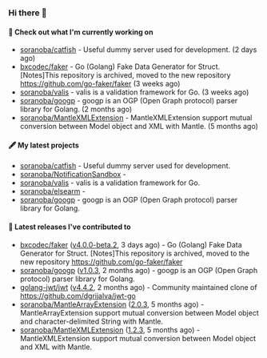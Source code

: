 ### Hi there 👋

#### 👷  Check out what I'm currently working on

- [soranoba/catfish](https://github.com/soranoba/catfish) - Useful dummy server used for development. (2 days ago)
- [bxcodec/faker](https://github.com/bxcodec/faker) - Go (Golang)  Fake Data  Generator for Struct. [Notes]This repository is archived, moved to the new repository https://github.com/go-faker/faker (3 weeks ago)
- [soranoba/valis](https://github.com/soranoba/valis) - valis is a validation framework for Go. (3 weeks ago)
- [soranoba/googp](https://github.com/soranoba/googp) - googp is an OGP (Open Graph protocol) parser library for Golang. (2 months ago)
- [soranoba/MantleXMLExtension](https://github.com/soranoba/MantleXMLExtension) - MantleXMLExtension support mutual conversion between Model object and XML with Mantle. (5 months ago)

#### 🖋️  My latest projects

- [soranoba/catfish](https://github.com/soranoba/catfish) - Useful dummy server used for development.
- [soranoba/NotificationSandbox](https://github.com/soranoba/NotificationSandbox) - 
- [soranoba/valis](https://github.com/soranoba/valis) - valis is a validation framework for Go.
- [soranoba/elsearm](https://github.com/soranoba/elsearm) - 
- [soranoba/googp](https://github.com/soranoba/googp) - googp is an OGP (Open Graph protocol) parser library for Golang.

#### 🚀  Latest releases I've contributed to

- [bxcodec/faker](https://github.com/bxcodec/faker) ([v4.0.0-beta.2](https://github.com/bxcodec/faker/releases/tag/v4.0.0-beta.2), 3 days ago) - Go (Golang)  Fake Data  Generator for Struct. [Notes]This repository is archived, moved to the new repository https://github.com/go-faker/faker
- [soranoba/googp](https://github.com/soranoba/googp) ([v1.0.3](https://github.com/soranoba/googp/releases/tag/v1.0.3), 2 months ago) - googp is an OGP (Open Graph protocol) parser library for Golang.
- [golang-jwt/jwt](https://github.com/golang-jwt/jwt) ([v4.4.2](https://github.com/golang-jwt/jwt/releases/tag/v4.4.2), 2 months ago) - Community maintained clone of https://github.com/dgrijalva/jwt-go
- [soranoba/MantleArrayExtension](https://github.com/soranoba/MantleArrayExtension) ([2.0.3](https://github.com/soranoba/MantleArrayExtension/releases/tag/2.0.3), 5 months ago) - MantleArrayExtension support mutual conversion between Model object and character-delimited String with Mantle.
- [soranoba/MantleXMLExtension](https://github.com/soranoba/MantleXMLExtension) ([1.2.3](https://github.com/soranoba/MantleXMLExtension/releases/tag/1.2.3), 5 months ago) - MantleXMLExtension support mutual conversion between Model object and XML with Mantle.
